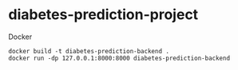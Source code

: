 # diabetes-prediction-project

Docker

```
docker build -t diabetes-prediction-backend .
docker run -dp 127.0.0.1:8000:8000 diabetes-prediction-backend
```